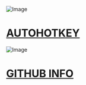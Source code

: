 
![Image](http://www.iconninja.com/files/325/698/417/h-icon.png)
# [AUTOHOTKEY](https://pauljohnsgit.github.io/AutoHotKey/)

![Image](http://www.iconninja.com/files/631/349/303/logo-connection-network-social-github-icon.png)
# [GITHUB INFO](https://pauljohnsgit.github.io/GitHub-Info/)
